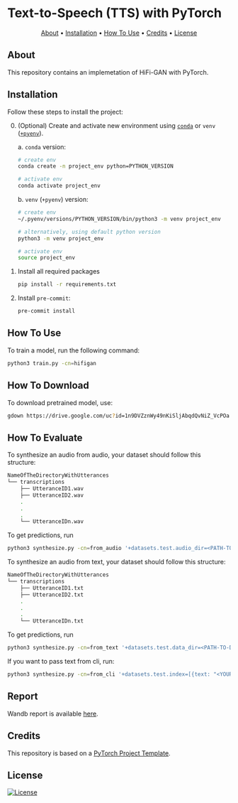 # Text-to-Speech (TTS) with PyTorch

<p align="center">
  <a href="#about">About</a> •
  <a href="#installation">Installation</a> •
  <a href="#how-to-use">How To Use</a> •
  <a href="#credits">Credits</a> •
  <a href="#license">License</a>
</p>

## About

This repository contains an implemetation of HiFi-GAN with PyTorch.

## Installation

Follow these steps to install the project:

0. (Optional) Create and activate new environment using [`conda`](https://conda.io/projects/conda/en/latest/user-guide/getting-started.html) or `venv` ([`+pyenv`](https://github.com/pyenv/pyenv)).

   a. `conda` version:

   ```bash
   # create env
   conda create -n project_env python=PYTHON_VERSION

   # activate env
   conda activate project_env
   ```

   b. `venv` (`+pyenv`) version:

   ```bash
   # create env
   ~/.pyenv/versions/PYTHON_VERSION/bin/python3 -m venv project_env

   # alternatively, using default python version
   python3 -m venv project_env

   # activate env
   source project_env
   ```

1. Install all required packages

   ```bash
   pip install -r requirements.txt
   ```

2. Install `pre-commit`:
   ```bash
   pre-commit install
   ```

## How To Use

To train a model, run the following command:

```bash
python3 train.py -cn=hifigan
```

## How To Download 
To download pretrained model, use:
```bash
gdown https://drive.google.com/uc?id=1n9DVZznWy49nKiSljAbqdQvNiZ_VcPOa
```
## How To Evaluate
To synthesize an audio from audio, your dataset should follow this structure:
```bash
NameOfTheDirectoryWithUtterances
└── transcriptions
    ├── UtteranceID1.wav
    ├── UtteranceID2.wav
    .
    .
    .
    └── UtteranceIDn.wav
```

To get predictions, run
```bash
python3 synthesize.py -cn=from_audio '+datasets.test.audio_dir=<PATH-TO-DIR>' 'inferencer.from_pretrained=<PATH-TO-PRETRAINED-MODEL>'
```

To synthesize an audio from text, your dataset should follow this structure:
```bash
NameOfTheDirectoryWithUtterances
└── transcriptions
    ├── UtteranceID1.txt
    ├── UtteranceID2.txt
    .
    .
    .
    └── UtteranceIDn.txt
```
To get predictions, run
```bash
python3 synthesize.py -cn=from_text '+datasets.test.data_dir=<PATH-TO-DIR>' 'inferencer.from_pretrained=<PATH-TO-PRETRAINED-MODEL>'
```
If you want to pass text from cli, run:
```bash
python3 synthesize.py -cn=from_cli '+datasets.test.index=[{text: "<YOUR-TEXT>", path: "text.txt", audio_len: 0}]' 'inferencer.from_pretrained=<PATH-TO-PRETRAINED-MODEL>'

```

## Report

Wandb report is available [here](https://wandb.ai/verabuylova-nes/hifigan/reports/HiFi-GAN--VmlldzoxMDUwOTI1NQ).

## Credits

This repository is based on a [PyTorch Project Template](https://github.com/Blinorot/pytorch_project_template).

## License

[![License](https://img.shields.io/badge/license-MIT-blue.svg)](/LICENSE)